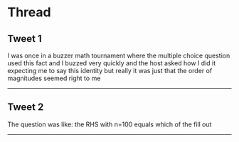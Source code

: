 # Thread

## Tweet 1

I was once in a buzzer math tournament where the multiple choice question used this fact and I buzzed very quickly and the host asked how I did it expecting me to say this identity but really it was just that the order of magnitudes seemed right to me

---

## Tweet 2

The question was like: the RHS with n=100 equals which of the fill out

---

